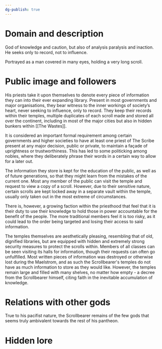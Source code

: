 ```yaml
---
dg-publish: true
---
```

# Domain and description

God of knowledge and caution, but also of analysis paralysis and inaction. He seeks only to record, not to influence. 

Portrayed as a man covered in many eyes, holding a very long scroll. 
# Public image and followers

His priests take it upon themselves to denote every piece of information they can into their ever expanding library. Present in most governments and major organisations, they bear witness to the inner workings of society’s heart, never seeking to influence, only to record. They keep their records within their temples, multiple duplicates of each scroll made and stored all over the continent, including in most of the major cities but also in hidden bunkers within [[The Wastes]]. 

It is considered an important formal requirement among certain governments and higher societies to have at least one priest of The Scribe present at any major decision, public or private, to maintain a façade of uprightness or trustworthiness. This has led to some politicking among nobles, where they deliberately phrase their words in a certain way to allow for a later out.

The information they store is kept for the education of the public, as well as of future generations, so that they might learn from the mistakes of the current one. Most any member of the public can visit the temple and request to view a copy of a scroll. However, due to their sensitive nature, certain scrolls are kept locked away in a separate vault within the temple, usually only taken out in the most extreme of circumstances. 

There is, however, a growing faction within the priesthood that feel that it is their duty to use their knowledge to hold those in power accountable for the benefit of the people. The more traditional members feel it is too risky, as it could lead to the order being targeted and losing their access to said information.

The temples themselves are aesthetically pleasing, resembling that of old, dignified libraries, but are equipped with hidden and extremely strong security measures to protect the scrolls within. Members of all classes can be seen visiting its halls for information, though their requests can often go unfulfilled. Most written pieces of information was destroyed or otherwise lost during the Maelstrom, and as such the Scrollbearer's temples do not have as much information to store as they would like. However, the temples remain large and filled with many shelves, no matter how empty - a decree from the Scrollbearer himself, citing faith in the inevitable accumulation of knowledge. 

# Relations with other gods

True to his pacifist nature, the Scrollbearer remains of the few gods that seems truly ambivalent towards the rest of his pantheon. 
# Hidden lore

